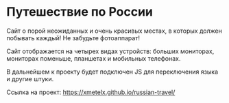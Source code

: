 # Путешествие по России

Сайт о порой неожиданных и очень красивых местах, в которых должен побывать каждый! Не забудьте фотоаппарат!

Сайт отображается на четырех видах устройств: больших мониторах, мониторах поменьше, планшетах и мобильных телефонах. 

В дальнейшем к проекту будет подключен JS для переключения языка и другие штуки. 

Ссылка на проект: https://xmetelx.github.io/russian-travel/
